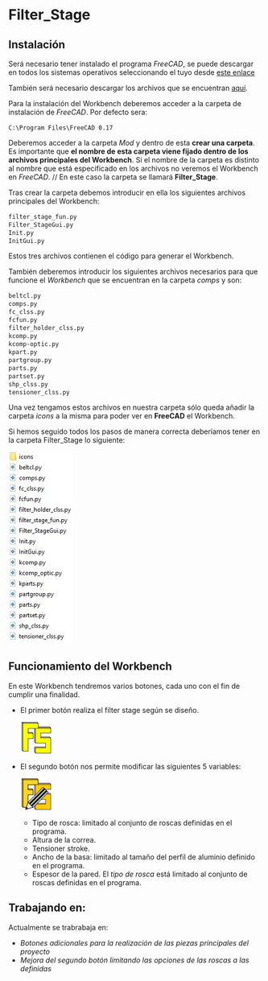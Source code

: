 # Filter_Stage
## Instalación
Será necesario tener instalado el programa *FreeCAD*, se puede descargar en todos los sistemas operativos seleccionando el tuyo desde [este enlace][dir]

[dir]: https://www.freecadweb.org/downloads.php


También será necesario descargar los archivos que se encuentran [aquí][dir2].

[dir2]: https://github.com/davidmubernal/Filter_Stage/tree/master/src

Para la instalación del Workbench deberemos acceder a la carpeta de instalación de *FreeCAD*. Por defecto sera:

	C:\Program Files\FreeCAD 0.17


Deberemos acceder a la carpeta *Mod* y dentro de esta **crear una carpeta**. 
Es importante que **el nombre de esta carpeta viene fijado dentro de los archivos principales del Workbench**.
Si el nombre de la carpeta es distinto al nombre que está especificado en los archivos no veremos el Workbench en *FreeCAD*. //
En este caso la carpeta se llamará **Filter_Stage**.

Tras crear la carpeta debemos introducir en ella los siguientes archivos principales del Workbench:

	filter_stage_fun.py
	Filter_StageGui.py
	Init.py
	InitGui.py

Estos tres archivos contienen el código para generar el Workbench.

También deberemos introducir los siguientes archivos necesarios para que funcione el *Workbench* que se encuentran en la carpeta *comps* y son:

	beltcl.py
	comps.py
	fc_clss.py
	fcfun.py
  	filter_holder_clss.py
	kcomp.py
	kcomp-optic.py
	kpart.py
	partgroup.py
	parts.py
	partset.py
	shp_clss.py
	tensioner_clss.py

Una vez tengamos estos archivos en nuestra carpeta sólo queda añadir la carpeta *icons* a la misma para poder ver en **FreeCAD** el Workbench.

Si hemos seguido todos los pasos de manera correcta deberíamos tener en la carpeta Filter_Stage lo siguiente:

![imagen](img/carpeta.jpg)

## Funcionamiento del Workbench
En este Workbench tendremos varios botones, cada uno con el fin de cumplir una finalidad.
- El primer botón realiza el filter stage según se diseño.

  ![imagen](img/Filter_Stage_cmd.png)

- El segundo botón nos permite modificar las siguientes 5 variables:

  ![imagen](img/Filter_Stage_Mod_cmd.png)

  - Tipo de rosca: limitado al conjunto de roscas definidas en el programa.
  - Altura de la correa.
  - Tensioner stroke.
  - Ancho de la basa: limitado al tamaño del perfil de aluminio definido en el programa.
  - Espesor de la pared.
El *tipo de rosca* está limitado al conjunto de roscas definidas en el programa.

## Trabajando en:
Actualmente se trabrabaja en:
- *Botones adicionales para la realización de las piezas principales del proyecto*
- *Mejora del segundo botón limitando las opciones de las roscas a las definidas*
